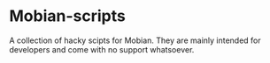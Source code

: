 # Mobian-scripts
A collection of hacky scipts for Mobian. They are mainly intended for developers and come with no support whatsoever.
